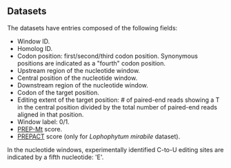 ## Datasets

The datasets have entries composed of the following fields:

  * Window ID.
  * Homolog ID.
  * Codon position: first/second/third codon position. Synonymous positions
    are indicated as a "fourth" codon position.
  * Upstream region of the nucleotide window.
  * Central position of the nucleotide window.
  * Downstream region of the nucleotide window.
  * Codon of the target position.
  * Editing extent of the target position: # of paired-end reads showing a T
    in the central position divided by the total number of paired-end reads
    aligned in that position.
  * Window label: 0/1.
  * [PREP-Mt](http://prep.unl.edu/) score.
  * [PREPACT](http://www.prepact.de/prepact-main.php) score (only for
    _Lophophytum mirabile_ dataset).

In the nucleotide windows, experimentally identified C-to-U editing sites are
indicated by a fifth nucleotide: 'E'.
